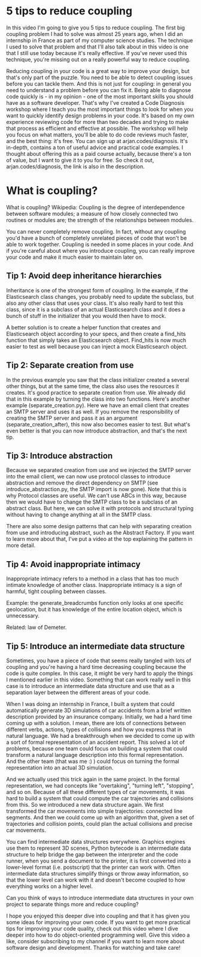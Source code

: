 # 5 tips to reduce coupling

In this video I'm going to give you 5 tips to reduce coupling. The first big coupling problem I had to solve was almost 25 years ago, when I did an internship in France as part of my computer science studies. The technique I used to solve that problem and that I'll also talk about in this video is one that I still use today because it's really effective. If you've never used this technique, you're missing out on a really powerful way to reduce coupling.

Reducing coupling in your code is a great way to improve your design, but that's only part of the puzzle. You need to be able to detect coupling issues before you can tackle them. And this is not just for coupling: in general you need to understand a problem before you can fix it. Being able to diagnose code quickly is - in my opinion - one of the most important skills you should have as a software developer. That's why I've created a Code Diagnosis workshop where I teach you the most important things to look for when you want to quickly identify design problems in your code. It's based on my own experience reviewing code for more than two decades and trying to make that process as efficient and effective at possible. The workshop will help you focus on what matters, you'll be able to do code reviews much faster, and the best thing: it's free. You can sign up at arjan.codes/diagnosis. It's in-depth, contains a ton of useful advice and practical code examples. I thought about offering this as a paid course actually, because there's a ton of value, but I want to give it to you for free. So check it out, arjan.codes/diagnosis, the link is also in the description.

# What is coupling?

What is coupling? Wikipedia: Coupling is the degree of interdependence between software modules; a measure of how closely connected two routines or modules are; the strength of the relationships between modules.

You can never completely remove coupling. In fact, without any coupling you'd have a bunch of completely unrelated pieces of code that won't be able to work together. Coupling is needed in some places in your code. And if you're careful about where you introduce coupling, you can really improve your code and make it much easier to maintain later on.

## Tip 1: Avoid deep inheritance hierarchies

Inheritance is one of the strongest form of coupling. In the example, if the Elasticsearch class changes, you probably need to update the subclass, but also any other class that uses your class. It's also really hard to test this class, since it is a subclass of an actual Elasticsearch class and it does a bunch of stuff in the initializer that you would then have to mock.

A better solution is to create a helper function that creates and Elasticsearch object according to your specs, and then create a find_hits function that simply takes an Elasticsearch object. Find_hits is now much easier to test as well because you can inject a mock Elasticsearch object.

## Tip 2: Separate creation from use

In the previous example you saw that the class initializer created a several other things, but at the same time, the class also uses the resources it creates. It's good practice to separate creation from use. We already did that in this example by turning the class into two functions. Here's another example (separate_creation.py). Here we have an email client that creates an SMTP server and uses it as well. If you remove the responsibility of creating the SMTP server and pass it as an argument (separate_creation_after), this now also becomes easier to test. But what's even better is that you can now introduce abstraction, and that's the next tip.

## Tip 3: Introduce abstraction

Because we separated creation from use and we injected the SMTP server into the email client, we can now use protocol classes to introduce abstraction and remove the direct dependency on SMTP (see introduce_abstraction.py, the SMTP import is now gone). Note that this is why Protocol classes are useful. We can't use ABCs in this way, because then we would have to change the SMTP class to be a subclass of an abstract class. But here, we can solve it with protocols and structural typing without having to change anything at all in the SMTP class.

There are also some design patterns that can help with separating creation from use and introducing abstract, such as the Abstract Factory. If you want to learn more about that, I've put a video at the top explaining the pattern in more detail.

## Tip 4: Avoid inappropriate intimacy

Inappropriate intimacy refers to a method in a class that has too much intimate knowledge of another class. Inappropriate intimacy is a sign of harmful, tight coupling between classes.

Example: the generate_breadcrumbs function only looks at one specific geolocation, but it has knowledge of the entire location object, which is unnecessary.

Related: law of Demeter.

## Tip 5: Introduce an intermediate data structure

Sometimes, you have a piece of code that seems really tangled with lots of coupling and you're having a hard time decreasing coupling because the code is quite complex. In this case, it might be very hard to apply the things I mentioned earlier in this video. Something that can work really well in this case is to introduce an intermediate data structure and use that as a separation layer between the different areas of your code.

When I was doing an internship in France, I built a system that could automatically generate 3D simulations of car accidents from a brief written description provided by an insurance company. Initially, we had a hard time coming up with a solution. I mean, there are lots of connections between different verbs, actions, types of collisions and how you express that in natural language. We had a breakthrough when we decided to come up with a sort of formal representation of an accident report. This solved a lot of problems, because one team could focus on building a system that could transform a natural language description into this formal representation. And the other team (that was me :) ) could focus on turning the formal representation into an actual 3D simulation.

And we actually used this trick again in the same project. In the formal representation, we had concepts like "overtaking", "turning left", "stopping", and so on. Because of all these different types of car movements, it was hard to build a system that could compute the car trajectories and collisions from this. So we introduced a new data structure again. We first transformed the car movements into simple trajectories: connected line segments. And then we could come up with an algorithm that, given a set of trajectories and collision points, could plan the actual collisions and precise car movements.

You can find intermediate data structures everywhere. Graphics engines use them to represent 3D scenes, Python bytecode is an intermediate data structure to help bridge the gap between the interpreter and the code runner, when you send a document to the printer, it is first converted into a lower-level format (i.e. postscript) that the printer can work with. Often intermediate data structures simplify things or throw away information, so that the lower level can work with it and doesn't become coupled to how everything works on a higher level.

Can you think of ways to introduce intermediate data structures in your own project to separate things more and reduce coupling?

I hope you enjoyed this deeper dive into coupling and that it has given you some ideas for improving your own code. If you want to get more practical tips for improving your code quality, check out this video where I dive deeper into how to do object-oriented programming well. Give this video a like, consider subscribing to my channel if you want to learn more about software design and development. Thanks for watching and take care!
